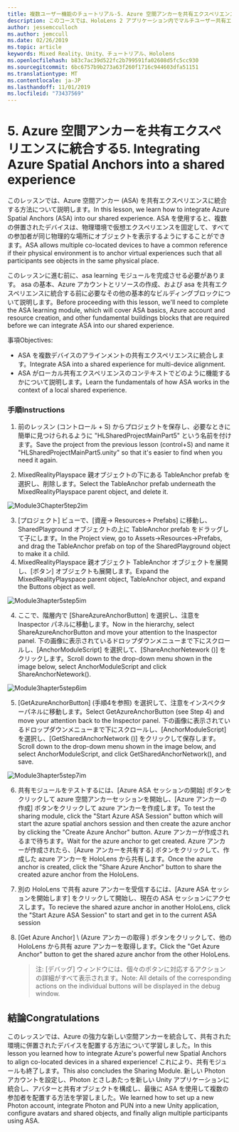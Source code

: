 ```yaml
---
title: 複数ユーザー機能のチュートリアル-5. Azure 空間アンカーを共有エクスペリエンスに統合する
description: このコースでは、HoloLens 2 アプリケーション内でマルチユーザー共有エクスペリエンスを実装する方法について説明します。
author: jessemcculloch
ms.author: jemccull
ms.date: 02/26/2019
ms.topic: article
keywords: Mixed Reality、Unity、チュートリアル、Hololens
ms.openlocfilehash: b83c7ac39d522fc2b799591fa02608d5fc5cc930
ms.sourcegitcommit: 6bc6757b9b273a63f260f1716c944603dfa51151
ms.translationtype: MT
ms.contentlocale: ja-JP
ms.lasthandoff: 11/01/2019
ms.locfileid: "73437569"
---
```

# <a name="5-integrating-azure-spatial-anchors-into-a-shared-experience"></a><span data-ttu-id="b0631-105">5. Azure 空間アンカーを共有エクスペリエンスに統合する</span><span class="sxs-lookup"><span data-stu-id="b0631-105">5. Integrating Azure Spatial Anchors into a shared experience</span></span>

<span data-ttu-id="b0631-106">このレッスンでは、Azure 空間アンカー (ASA) を共有エクスペリエンスに統合する方法について説明します。</span><span class="sxs-lookup"><span data-stu-id="b0631-106">In this lesson, we learn how to integrate Azure Spatial Anchors (ASA) into our shared experience.</span></span> <span data-ttu-id="b0631-107">ASA を使用すると、複数の併置されたデバイスは、物理環境で仮想エクスペリエンスを固定して、すべての参加者が同じ物理的な場所にオブジェクトを表示するようにすることができます。</span><span class="sxs-lookup"><span data-stu-id="b0631-107">ASA allows multiple co-located devices to have a common reference if their physical environment is to anchor virtual experiences such that all participants see objects in the same physical place.</span></span>

<span data-ttu-id="b0631-108">このレッスンに進む前に、asa learning モジュールを完成させる必要があります。 asa の基本、Azure アカウントとリソースの作成、および asa を共有エクスペリエンスに統合する前に必要なその他の基本的なビルディングブロックについて説明します。</span><span class="sxs-lookup"><span data-stu-id="b0631-108">Before proceeding with this lesson, we'll need to complete the ASA learning module, which will cover ASA basics, Azure account and resource creation, and other fundamental buildings blocks that are required before we can integrate ASA into our shared experience.</span></span>

<span data-ttu-id="b0631-109">事項</span><span class="sxs-lookup"><span data-stu-id="b0631-109">Objectives:</span></span>

- <span data-ttu-id="b0631-110">ASA を複数デバイスのアラインメントの共有エクスペリエンスに統合します。</span><span class="sxs-lookup"><span data-stu-id="b0631-110">Integrate ASA into a shared experience for multi-device alignment.</span></span>
- <span data-ttu-id="b0631-111">ASA がローカル共有エクスペリエンスのコンテキストでどのように機能するかについて説明します。</span><span class="sxs-lookup"><span data-stu-id="b0631-111">Learn the fundamentals of how ASA works in the context of a local shared experience.</span></span>

### <a name="instructions"></a><span data-ttu-id="b0631-112">手順</span><span class="sxs-lookup"><span data-stu-id="b0631-112">Instructions</span></span>

1. <span data-ttu-id="b0631-113">前のレッスン (コントロール + S) からプロジェクトを保存し、必要なときに簡単に見つけられるように "HLSharedProjectMainPart5" という名前を付けます。</span><span class="sxs-lookup"><span data-stu-id="b0631-113">Save the project from the previous lesson (control+S) and name it "HLSharedProjectMainPart5.unity" so that it's easier to find when you need it again.</span></span>

2. <span data-ttu-id="b0631-114">MixedRealityPlayspace 親オブジェクトの下にある TableAnchor prefab を選択し、削除します。</span><span class="sxs-lookup"><span data-stu-id="b0631-114">Select the TableAnchor prefab underneath the MixedRealityPlayspace parent object, and delete it.</span></span>

![Module3Chapter5tep2im](images/module3chapter5step2im.PNG)

3.  <span data-ttu-id="b0631-116">[プロジェクト] ビューで、[資産-> Resources-> Prefabs] に移動し、SharedPlayground オブジェクトの上に TableAnchor prefab をドラッグして子にします。</span><span class="sxs-lookup"><span data-stu-id="b0631-116">In the Project view, go to Assets->Resources->Prefabs, and drag the TableAnchor prefab on top of the SharedPlayground object to make it a child.</span></span>
4.  <span data-ttu-id="b0631-117">MixedRealityPlayspace 親オブジェクト TableAnchor オブジェクトを展開し、[ボタン] オブジェクトも展開します。</span><span class="sxs-lookup"><span data-stu-id="b0631-117">Expand the MixedRealityPlayspace parent object, TableAnchor object, and expand the Buttons object as well.</span></span> 

![Module3hapter5step5im](images/module3chapter5step5im.PNG)

4. <span data-ttu-id="b0631-119">ここで、階層内で [ShareAzureAnchorButton] を選択し、注意を Inaspector パネルに移動します。</span><span class="sxs-lookup"><span data-stu-id="b0631-119">Now in the hierarchy, select ShareAzureAnchorButton and move your attention to the Inaspector panel.</span></span> <span data-ttu-id="b0631-120">下の画像に表示されているドロップダウンメニューまで下にスクロールし、[AnchorModuleScript] を選択して、[ShareAnchorNetework ()] をクリックします。</span><span class="sxs-lookup"><span data-stu-id="b0631-120">Scroll down to the drop-down menu shown in the image below, select AnchorModuleScript and click ShareAnchorNetework().</span></span>

![Module3hapter5step6im](images/module3chapter5step6im.PNG)

5. <span data-ttu-id="b0631-122">[GetAzureAnchorButton] (手順4を参照) を選択して、注意をインスペクターパネルに移動します。</span><span class="sxs-lookup"><span data-stu-id="b0631-122">Select GetAzureAnchorButton (see Step 4) and move your attention back to the Inspector panel.</span></span> <span data-ttu-id="b0631-123">下の画像に表示されているドロップダウンメニューまで下にスクロールし、[AnchorModuleScript] を選択し、[GetSharedAnchorNetwork ()] をクリックして保存します。</span><span class="sxs-lookup"><span data-stu-id="b0631-123">Scroll down to the drop-down menu shown in the image below, and select AnchorModuleScript, and click GetSharedAnchorNetwork(), and save.</span></span>

![Module3hapter5step7im](images/module3chapter5step7im.PNG)

6. <span data-ttu-id="b0631-125">共有モジュールをテストするには、[Azure ASA セッションの開始] ボタンをクリックして azure 空間アンカーセッションを開始し、[Azure アンカーの作成] ボタンをクリックして azure アンカーを作成します。</span><span class="sxs-lookup"><span data-stu-id="b0631-125">To test the sharing module, click the "Start Azure ASA Session" button which will start the azure spatial anchors session and then create the azure anchor by clicking the "Create Azure Anchor" button.</span></span> <span data-ttu-id="b0631-126">Azure アンカーが作成されるまで待ちます。</span><span class="sxs-lookup"><span data-stu-id="b0631-126">Wait for the azure anchor to get created.</span></span> <span data-ttu-id="b0631-127">Azure アンカーが作成されたら、[Azure アンカーを共有する] ボタンをクリックして、作成した azure アンカーを HoloLens から共有します。</span><span class="sxs-lookup"><span data-stu-id="b0631-127">Once the azure anchor is created, click the "Share Azure Anchor" button to share the created azure anchor from the HoloLens.</span></span>

7. <span data-ttu-id="b0631-128">別の HoloLens で共有 azure アンカーを受信するには、[Azure ASA セッションを開始します] をクリックして開始し、現在の ASA セッションにアクセスします。</span><span class="sxs-lookup"><span data-stu-id="b0631-128">To recieve the shared azure anchor in another HoloLens, click the "Start Azure ASA Session" to start and get in to the current ASA session</span></span>

8. <span data-ttu-id="b0631-129">[Get Azure Anchor] \ (Azure アンカーの取得 \) ボタンをクリックして、他の HoloLens から共有 azure アンカーを取得します。</span><span class="sxs-lookup"><span data-stu-id="b0631-129">Click the "Get Azure Anchor" button to get the shared azure anchor from the other HoloLens.</span></span>

   > <span data-ttu-id="b0631-130">注: [デバッグ] ウィンドウには、個々のボタンに対応するアクションの詳細がすべて表示されます。</span><span class="sxs-lookup"><span data-stu-id="b0631-130">Note: All details of the corresponding actions on the individual buttons will be displayed in the debug window.</span></span>

## <a name="congratulations"></a><span data-ttu-id="b0631-131">結論</span><span class="sxs-lookup"><span data-stu-id="b0631-131">Congratulations</span></span>

<span data-ttu-id="b0631-132">このレッスンでは、Azure の強力な新しい空間アンカーを統合して、共有された環境に併置されたデバイスを配置する方法について学習しました。</span><span class="sxs-lookup"><span data-stu-id="b0631-132">In this lesson you learned how to integrate Azure's powerful new Spatial Anchors to align co-located devices in a shared experience!</span></span> <span data-ttu-id="b0631-133">これにより、共有モジュールも終了します。</span><span class="sxs-lookup"><span data-stu-id="b0631-133">This also concludes the Sharing Module.</span></span> <span data-ttu-id="b0631-134">新しい Photon アカウントを設定し、Photon とさしあたっを新しい Unity アプリケーションに統合し、アバターと共有オブジェクトを構成し、最後に ASA を使用して複数の参加者を配置する方法を学習しました。</span><span class="sxs-lookup"><span data-stu-id="b0631-134">We learned how to set up a new Photon account, integrate Photon and PUN into a new Unity application, configure avatars and shared objects, and finally align multiple participants using ASA.</span></span> 


